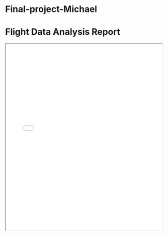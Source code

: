 # Final-project-Michael

# Flight Data Analysis Report
<iframe src="(https://github.com/shreyashguptas/Final-project-Michael/blob/aedd393485e25226aa6e8f48d4319519a228eb73/Flights%20data%20Analyzed.Rhtml)https://github.com/shreyashguptas/Final-project-Michael/blob/aedd393485e25226aa6e8f48d4319519a228eb73/Flights%20data%20Analyzed.Rhtml" width="100%" height="600px"></iframe>
